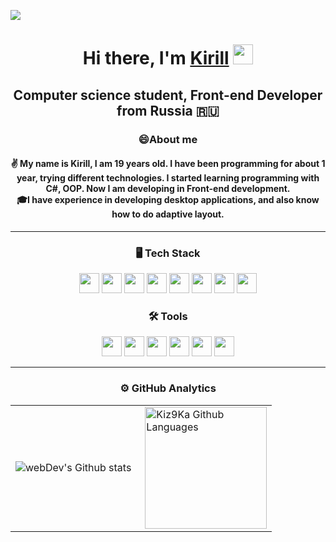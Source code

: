 ![](https://komarev.com/ghpvc/?username=Kiz9Ka&style=for-the-badge&color=lightgrey)
<main>
<h1 align="center">Hi there, I'm <a href="https://github.com/Kiz9Ka/" target="_blank">Kirill</a> 
<img src="https://github.com/blackcater/blackcater/raw/main/images/Hi.gif" height="32"/></h1>

<h2 align="center">Computer science student, Front-end Developer from Russia 🇷🇺</h2>

<h3 align="center">😄About me</h3>

<h4 align="center">✌️ My name is Kirill, I am 19 years old. I have been programming for about 1 year, trying different technologies. I started learning programming with C#, OOP. Now I am developing in Front-end development.<br />🎓I have experience in developing desktop applications, and also know how to do adaptive layout.</h4>
<hr>
<h3 align="center">🖥 Tech Stack</h3>
<p align="center">
  <img src="https://img.shields.io/badge/html5-%23E34F26.svg?style=for-the-badge&logo=html5&logoColor=white" height="32"/>
  <img src="https://img.shields.io/badge/css3-%231572B6.svg?style=for-the-badge&logo=css3&logoColor=white" height="32"/>
  <img src="https://img.shields.io/badge/SASS-hotpink.svg?style=for-the-badge&logo=SASS&logoColor=white" height="32"/>
  <img src="https://img.shields.io/badge/javascript-%23323330.svg?style=for-the-badge&logo=javascript&logoColor=%23F7DF1E" height="32"/>
  <img src="https://img.shields.io/badge/typescript-%23007ACC.svg?style=for-the-badge&logo=typescript&logoColor=white" height="32"/>
  <img src="https://img.shields.io/badge/react-%2320232a.svg?style=for-the-badge&logo=react&logoColor=%2361DAFB" height="32"/>
  <img src="https://img.shields.io/badge/bootstrap-%23563D7C.svg?style=for-the-badge&logo=bootstrap&logoColor=white" height="32"/>
  <img src="https://img.shields.io/badge/c%23-%23239120.svg?style=for-the-badge&logo=c-sharp&logoColor=white" height="32"/>
</p>

<h3 align="center">🛠 Tools</h3>
<p align="center">
  <img src="https://img.shields.io/badge/figma-%23F24E1E.svg?style=for-the-badge&logo=figma&logoColor=white" height="32"/>
  <img src="https://img.shields.io/badge/adobe%20photoshop-%2331A8FF.svg?style=for-the-badge&logo=adobe%20photoshop&logoColor=white" height="32"/>
  <img src="https://img.shields.io/badge/git-%23F05033.svg?style=for-the-badge&logo=git&logoColor=white" height="32"/>
  <img src="https://img.shields.io/badge/github-%23121011.svg?style=for-the-badge&logo=github&logoColor=white" height="32"/>
  <img src="https://img.shields.io/badge/Visual%20Studio%20Code-0078d7.svg?style=for-the-badge&logo=visual-studio-code&logoColor=white" height="32"/>
  <img src="https://img.shields.io/badge/Visual%20Studio-5C2D91.svg?style=for-the-badge&logo=visual-studio&logoColor=white" height="32"/>
</p>
<hr>
<h3 align="center">⚙️ GitHub Analytics</h3>
</main>
<table>
  <tbody><tr>
    <td>
      <a target="_blank" rel="noopener noreferrer nofollow"><img align="left" src="https://streak-stats.demolab.com?user=Kiz9Ka&theme=dark&" alt="webDev's Github stats" data-canonical-src="https://github-readme-streak-stats.herokuapp.com/?user=YauhenKavalchuk&amp;theme=algolia" style="max-width: 100%;"></a>
    </td>
    <td>
      <a target="_blank" rel="noopener noreferrer nofollow">
              <img height="195px" align="right" alt="Kiz9Ka Github Languages" src="https://github-readme-stats.vercel.app/api/top-langs/?username=Kiz9Ka&theme=dark"           src="https://github-readme-stats.vercel.app/api/top-langs/?username=anuraghazra&layout=compact;theme=algolia&amp;layout=compact" style="max-width: 100%;">         
              </a>
    </td>
  </tr>
</tbody>
</table>
